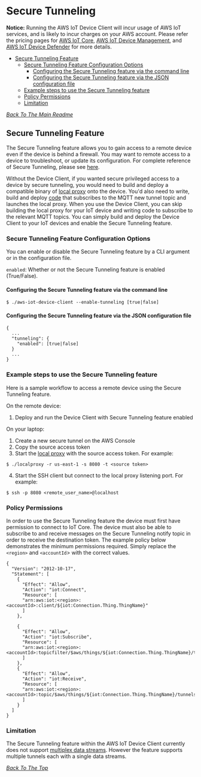 # Secure Tunneling 
 **Notice:** Running the AWS IoT Device Client will incur usage of AWS IoT services, and is likely to incur charges on your AWS account. Please refer the pricing pages for [AWS IoT Core](https://aws.amazon.com/iot-core/pricing/), [AWS IoT Device Management](https://aws.amazon.com/iot-device-management/pricing/), and [AWS IoT Device Defender](https://aws.amazon.com/iot-device-defender/pricing/) for more details.

  * [Secure Tunneling Feature](#secure-tunneling-feature)
    + [Secure Tunneling Feature Configuration Options](#secure-tunneling-feature-configuration-options)
      - [Configuring the Secure Tunneling feature via the command line](#configuring-the-secure-tunneling-feature-via-the-command-line)
      - [Configuring the Secure Tunneling feature via the JSON configuration file](#configuring-the-secure-tunneling-feature-via-the-json-configuration-file)
    + [Example steps to use the Secure Tunneling feature](#example-steps-to-use-the-secure-tunneling-feature)
    + [Policy Permissions](#policy-permissions)
    + [Limitation](#limitation)

[*Back To The Main Readme*](../../README.md)

## Secure Tunneling Feature
The Secure Tunneling feature allows you to gain access to a remote device even if the device is behind a firewall. You may want to remote access to a device to troubleshoot, or update its configuration. For complete reference of Secure Tunneling, please see [here](https://docs.aws.amazon.com/iot/latest/developerguide/secure-tunneling.html).

Without the Device Client, if you wanted secure privileged access to a device by secure tunneling, you would need to build and deploy a compatible binary of [local proxy](https://docs.aws.amazon.com/iot/latest/developerguide/local-proxy.html) onto the device. You'd also need to write, build and deploy [code](https://docs.aws.amazon.com/iot/latest/developerguide/agent-snippet.html) that subscribes to the MQTT new tunnel topic and launches the local proxy. When you use the Device Client, you can skip building the local proxy for your IoT device and writing code to subscribe to the relevant MQTT topics. You can simply build and deploy the Device Client to your IoT devices and enable the Secure Tunneling feature.

### Secure Tunneling Feature Configuration Options

You can enable or disable the Secure Tunneling feature by a CLI argument or in the configuration file.

`enabled`: Whether or not the Secure Tunneling feature is enabled (True/False).

#### Configuring the Secure Tunneling feature via the command line
```
$ ./aws-iot-device-client --enable-tunneling [true|false]
```

#### Configuring the Secure Tunneling feature via the JSON configuration file
```
{
  ...
  "tunneling": {
    "enabled": [true|false]
  }
  ...
}
```

### Example steps to use the Secure Tunneling feature
Here is a sample workflow to access a remote device using the Secure Tunneling feature.

On the remote device:
1. Deploy and run the Device Client with Secure Tunneling feature enabled

On your laptop:
1. Create a new secure tunnel on the AWS Console
2. Copy the source access token
3. Start the [local proxy](https://github.com/aws-samples/aws-iot-securetunneling-localproxy/blob/master/README.md#options-set-via-command-line-arguments) with the source access token. For example:  
```
$ ./localproxy -r us-east-1 -s 8080 -t <source token>
```
4. Start the SSH client but connect to the local proxy listening port. For example:
```
$ ssh -p 8080 <remote_user_name>@localhost
```

### Policy Permissions
In order to use the Secure Tunneling feature the device must first have permission to connect to IoT Core. 
The device must also be able to subscribe to and receive messages on the Secure Tunneling notify topic in order to receive the destination token.
The example policy below demonstrates the minimum permissions required. Simply replace the `<region>` and `<accountId`> with the correct values.
```
{
  "Version": "2012-10-17",
  "Statement": [
    {
      "Effect": "Allow",
      "Action": "iot:Connect",
      "Resource": [
      "arn:aws:iot:<region>:<accountId>:client/${iot:Connection.Thing.ThingName}"
      ]
    },

    {
      "Effect": "Allow",
      "Action": "iot:Subscribe",
      "Resource": [
      "arn:aws:iot:<region>:<accountId>:topicfilter/$aws/things/${iot:Connection.Thing.ThingName}/tunnels/notify"
      ]
    },
    {
      "Effect": "Allow",
      "Action": "iot:Receive",
      "Resource": [
      "arn:aws:iot:<region>:<accountId>:topic/$aws/things/${iot:Connection.Thing.ThingName}/tunnels/notify"
      ]
    }
  ]
}
```

### Limitation
The Secure Tunneling feature within the AWS IoT Device Client currently does not support [multiplex data streams](https://docs.aws.amazon.com/iot/latest/developerguide/multiplexing.html). However the feature supports multiple tunnels each with a single data streams.

[*Back To The Top*](#)